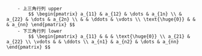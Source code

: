
        - 上三角行列 upper
            $$ \begin{pmatrix} a_{11} & a_{12} & \dots & a_{1n} \\ & a_{22} & \dots & a_{2n} \\ & & \ddots & \vdots \\ \text{\huge{0}} & & & a_{nn} \end{pmatrix} $$
        - 下三角行列 lower
            $$ \begin{pmatrix} a_{11} & & & \text{\huge{0}} \\ a_{21} & a_{22} \\ \vdots & & \ddots \\ a_{n1} & a_{n2} & \dots & a_{nn} \end{pmatrix} $$
        